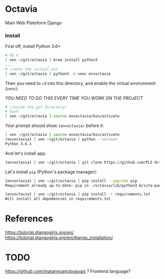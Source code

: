 # Octavia
Main Web Plateform Django


### Install

First off, install Python 3.6+

```bash
# OS X
[ ven ~/git/octavia ] brew install python3
...
# create the virtual env
[ ven ~/git/octavia ] python3 -m venv envoctavia
```

Then you need to `cd` into this directory, and enable the virtual environment (`venv`):

*YOU NEED TO DO THIS EVERY TIME YOU WORK ON THE PROJECT* 

```bash
# (inside the git directory)
# bash
[ ven ~/git/octavia ] source envoctavia/bin/activate
```

Your prompt should show `(envoctavia)` before it:

```bash
[ ven ~/git/octavia ] source envoctavia/bin/activate
(envoctavia) [ ven ~/git/octavia ] python --version
Python 3.6.1
```

And let's install app:

```bash
(envoctavia) [ ven ~/git/octavia ] git clone https://github.com/PLI-Octavia/Octavia.git

```
Let's install `pip` (Python's package manager):

```bash
(envoctavia) [ ven ~/git/octavia ] pip install --upgrade pip
Requirement already up-to-date: pip in ./octavia/lib/python3.6/site-packages
```

```bash
(envoctavia) [ ven ~/git/octavia ] pip install -r requirements.txt
Will install all depedencies in requirements.txt
```

# References

https://tutorial.djangogirls.org/en/
https://tutorial.djangogirls.org/en/django_installation/

# TODO

https://github.com/matannoam/pypugjs ?
Frontend language?

